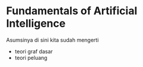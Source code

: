 # Fundamentals of Artificial Intelligence

Asumsinya di sini kita sudah mengerti
- teori graf dasar
- teori peluang